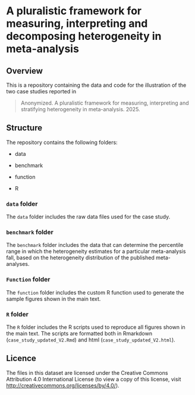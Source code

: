 # A pluralistic framework for measuring, interpreting and decomposing heterogeneity in meta-analysis

## Overview

This is a repository containing the data and code for the illustration of the two case studies reported in

>  Anonymized. A pluralistic framework for measuring, interpreting and stratifying heterogeneity in meta-analysis. 2025.

## Structure

The repository contains the following folders:

- data

- benchmark

- function

- R

### `data` folder

The `data` folder includes the raw data files used for the case study.

### `benchmark` folder

The `benchmark` folder includes the data that can determine the percentile range in which the heterogeneity estimates for a particular meta-analysis fall, based on the heterogeneity distribution of the published meta-analyses.

### `Function` folder

The `function` folder includes the custom R function used to generate the sample figures shown in the main text.

### `R` folder

The `R` folder includes the R scripts used to reproduce all figures shown in the main text. The scripts are formatted both in Rmarkdown (`case_study_updated_V2.Rmd`) and html (`case_study_updated_V2.html`).

## Licence

The files in this dataset are licensed under the Creative Commons Attribution 4.0 International License (to view a copy of this license, visit http://creativecommons.org/licenses/by/4.0/).
